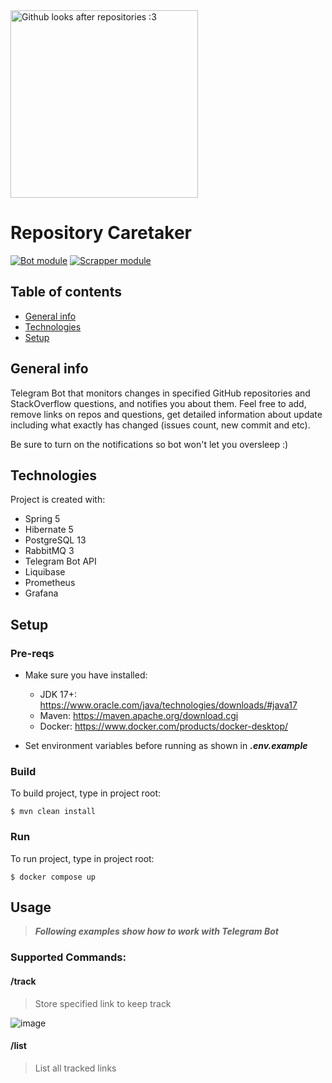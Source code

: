 <img src="https://github.com/EmiAsk/repo-caretaker/assets/74973350/255b1cf9-cadf-4327-b669-a546fb6ae0b1" alt="Github looks after repositories :3" width="300px">

# Repository Caretaker


[![Bot module](https://github.com/EmiAsk/repo-caretaker/actions/workflows/bot.yml/badge.svg)](https://github.com/EmiAsk/repo-caretaker/actions/workflows/bot.yml)
[![Scrapper module](https://github.com/EmiAsk/repo-caretaker/actions/workflows/scrapper.yml/badge.svg)](https://github.com/EmiAsk/repo-caretaker/actions/workflows/scrapper.yml)


## Table of contents
* [General info](#general-info)
* [Technologies](#technologies)
* [Setup](#setup)

## General info
Telegram Bot that monitors changes in specified GitHub repositories and StackOverflow questions, and notifies you about them. Feel free to add, remove links on repos and questions, get detailed information about update including what exactly has changed (issues count, new commit and etc).

Be sure to turn on the notifications so bot won't let you oversleep :)
	
## Technologies
Project is created with:
* Spring 5
* Hibernate 5
* PostgreSQL 13
* RabbitMQ 3
* Telegram Bot API
* Liquibase
* Prometheus
* Grafana
	
## Setup
### Pre-reqs
* Make sure you have installed:
	* JDK 17+: https://www.oracle.com/java/technologies/downloads/#java17
	* Maven: https://maven.apache.org/download.cgi
	* Docker: https://www.docker.com/products/docker-desktop/

* Set environment variables before running as shown in ***.env.example***

### Build
To build project, type in project root:

```$ mvn clean install```

### Run
To run project, type in project root:

```$ docker compose up```

## Usage
> ***Following examples show how to work with Telegram Bot***

### Supported Commands:
#### /track
> Store specified link to keep track

![image](https://github.com/EmiAsk/repo-caretaker/assets/74973350/ecb39cb1-c244-4a86-a7ab-0b8a2a37eedc)

#### /list
> List all tracked links


